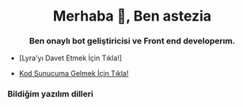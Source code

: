 <h1 align="center">Merhaba 👋, Ben astezia</h1>
<h3 align="center">Ben onaylı bot geliştiricisi ve Front end developerım.</h3>

-  [Lyra'yı Davet Etmek İçin Tıkla!]

-  [Kod Sunucuma Gelmek İçin Tıkla!](https://discord.gg/aoijs)


<h3 align="left">Bildiğim yazılım dilleri</h3>
<p align="left"> <a href="https://developer.android.com" target="_blank" rel="noreferrer">
